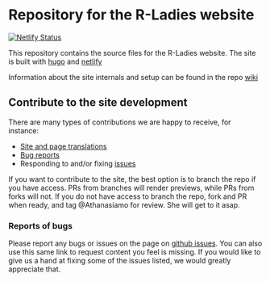 
# Repository for the R-Ladies website

<!-- badges: start -->

[![Netlify Status](https://api.netlify.com/api/v1/badges/3bf48c17-2bd3-4452-83cb-0ac808ad745b/deploy-status)](https://app.netlify.com/sites/pensive-babbage-969fad/deploys)
<!-- badges: end -->

This repository contains the source files for the R-Ladies website.
The site is built with [hugo](https://gohugo.io/) and [netlify](www.netlify.com)

Information about the site internals and setup can be found in the repo [wiki](https://github.com/rladies/website/wiki)

## Contribute to the site development
There are many types of contributions we are happy to receive, for instance:
- [Site and page translations](https://github.com/rladies/website/wiki/Adding-a-new-language)   
- [Bug reports](https://github.com/rladies/website/issues/new)  
- Responding to and/or fixing [issues](https://github.com/rladies/website/issues)  

If you want to contribute to the site, the best option is to branch the repo if you have access. 
PRs from branches will render previews, while PRs from forks will not. 
If you do not have access to branch the repo, fork and PR when ready, and tag @Athanasiamo for review. 
She will get to it asap.

### Reports of bugs
Please report any bugs or issues on the page on [github issues](https://github.com/rladies/website/issues).
You can also use this same link to request content you feel is missing. 
If you would like to give us a hand at fixing some of the issues listed, we would greatly appreciate that.

